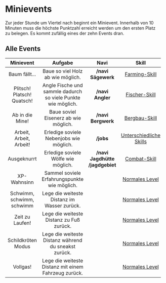 # Minievents
Zur jeder Stunde um Viertel nach beginnt ein Minievent. Innerhalb von 10 Minuten muss die höchste Punktzahl erreicht werden um den ersten Platz zu belegen. Es kommt zufällig eines der zehn Events dran.

## Alle Events

| Minievent | Aufgabe | Navi | Skill |
|:-:|:-:|:-:|:-:|
| Baum fällt... | Baue so viel Holz ab wie möglich. | **/navi Sägewerk** | [Farming-Skill](../../pages/skills/farming.md) |
| Plitsch! Platsch! Quatsch! | Angle Fische und sammle dadurch so viele Punkte wie möglich. | **/navi Angler** | [Fischer-Skill](../../pages/skills/fischer.md) |
| Ab in die Mine! | Baue soviel Eisenerz ab wie möglich. | **/navi Bergwerk** | [Bergbau-Skill](../../pages/skills/bergbau.md) |
| Arbeit, Arbeit, Arbeit! | Erledige soviele Nebenjobs wie möglich. | **/jobs** | [Unterschiedliche Skills](../../pages/skills/allgemein.md) |
| Ausgeknurrt | Erledige soviele Wölfe wie möglich. | **/navi Jagdhütte**<br> **/jagdgebiet** | [Combat-Skill](../../pages/skills/combat.md) |
| XP-Wahnsinn | Sammel soviele Erfahrungspunkte wie möglich. | | [Normales Level](../../pages/allgemein/level.md) |
| Schwimm, schwimm, schwimm | Lege die weiteste Distanz im Wasser zurück. | | [Normales Level](../../pages/allgemein/level.md) |
| Zeit zu Laufen! | Lege die weiteste Distanz zu Fuß zurück. | | [Normales Level](../../pages/allgemein/level.md) |
| Schildkröten Modus | Lege die weiteste Distanz während du sneakst zurück. | | [Normales Level](../../pages/allgemein/level.md) |
| Vollgas! | Lege die weiteste Distanz mit einem Fahrzeug zurück. | | [Normales Level](../../pages/allgemein/level.md) |
